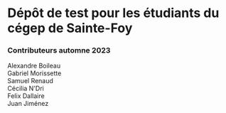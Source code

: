 # Dépôt de test pour les étudiants du cégep de Sainte-Foy

### Contributeurs automne 2023
Alexandre Boileau  
Gabriel Morissette   
Samuel Renaud  
Cécilia N'Dri  
Felix Dallaire  
Juan Jiménez
